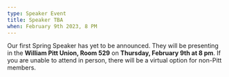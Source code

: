 ```yaml
---
type: Speaker Event
title: Speaker TBA
when: February 9th 2023, 8 PM
---
```

Our first Spring Speaker has yet to be announced. They will be presenting in the **William Pitt Union, Room 529** on **Thursday, February 9th at 8 pm**. If you are unable to attend in person, there will be a virtual option for non-Pitt members.